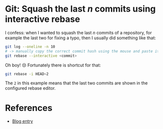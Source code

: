 # Git: Squash the last *n* commits using interactive rebase

I confess: when I wanted to squash the last *n* commits of a repository, for example the last two for fixing a typo, then I usually did something like that:

```bash
git log --oneline -n 10
# -> manually copy the correct commit hash using the mouse and paste it into the next command
git rebase --interactive <commit>
```

Oh boy! :unamused: Fortunately there is shortcut for that:

```bash
git rebase -i HEAD~2
```

The `2` in this example means that the last two commits are shown in the configured rebase editor.

# References

- [Blog entry](http://www.binarywebpark.com/how-to-squash-your-last-2-git-commits/)
